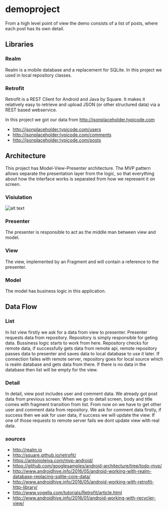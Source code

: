 # demoproject

From a high level point of view the demo consists of a list of posts, where each post has its own detail.

## Libraries 

### Realm
Realm is a mobile database and a replacement for SQLite. In this project we used in local repository classes.

### Retrofit
Retrofit is a REST Client for Android and Java by Square. It makes it relatively easy to retrieve and upload JSON (or other structured data) via a REST based webservice. 

In this project we got our data from http://jsonplaceholder.typicode.com 

* http://jsonplaceholder.typicode.com/users
* http://jsonplaceholder.typicode.com/comments
* http://jsonplaceholder.typicode.com/posts

## Architecture 

This project has Model-View-Presenter architecture. The MVP pattern allows separate the presentation layer from the logic, so that everything about how the interface works is separated from how we represent it on screen. 

### Visiulation
![alt text](http://mksengun.com/mvp.png)

### Presenter
The presenter is responsible to act as the middle man between view and model. 

### View
The view, implemented by an Fragment and will contain a reference to the presenter.

### Model
The model has business logic in this application. 

## Data Flow

### List
In list view firstly we ask for a data from view to presenter. Presenter requests data from repository. Repository is simply responsible for geting data. Bussiness logic starts to work from here. Repository checks for remote data, if successfully gets data from remote api, remote repository passes data to presenter and saves data to local database to use it later. If connection failes with remote server, repository goes for local source which is realm database and gets data from there. If there is no data in the database then list will be empty for the view.

### Detail
In detail, view post includes user and comment data. We already got post data from previous screen. When we go to detail screen, body and title comes with fragment transition from list. From now on we have to get other user and comment data from repository. We ask for comment data firstly, if success then we ask for user data, if success we will update the view. If one of those requests to remote server fails we dont update view with real data. 

### _sources_
* http://realm.io
* http://square.github.io/retrofit/
* https://antonioleiva.com/mvp-android/
* https://github.com/googlesamples/android-architecture/tree/todo-mvp/
* http://www.androidhive.info/2016/05/android-working-with-realm-database-replacing-sqlite-core-data/
* http://www.androidhive.info/2016/05/android-working-with-retrofit-http-library/
* http://www.vogella.com/tutorials/Retrofit/article.html
* http://www.androidhive.info/2016/01/android-working-with-recycler-view/


